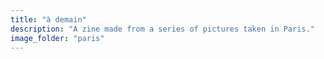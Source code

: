 ```yaml
---
title: "à demain"
description: "A zine made from a series of pictures taken in Paris."
image_folder: "paris"
---
```

